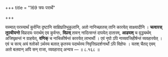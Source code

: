 +++
title = "169 त्रयः परार्थे"

+++

यस्मात् परस्यार्थं कुर्वन्ति दृष्टानि साक्षिप्रतिभूकुलानि, अतो नानिच्छातस् तानि कारयेत् साक्ष्यादीनि । **चत्वारस् तूपचीयन्ते** विप्रादयः परार्थम् एव कुर्वन्तः, **विप्रस्** तावन् नादित्सन्तं दापयेत् दातारम्, **आढ्यश्** च वृद्ध्यर्थम् अजिघृक्षन्तं न ग्राहयेत्, **वणिक्** च नाचिकीर्षन्तं कारयेत् लाभार्थी । एवं नृपो ऽपि नाव्यवजिहीर्षन्तं व्यवहारयेत् । एवं च सत्य् अयं श्लोको ऽर्थस्य बलात् कृतस्य पदार्थस्य निवृत्तिप्रदर्शनार्थो ऽपि विज्ञेयः । यतश् चैतद् एवम् अतो बलवान् अपि सन् राजा, व्यवहाराद् अन्यत्र — ॥ ८.१६८ ॥